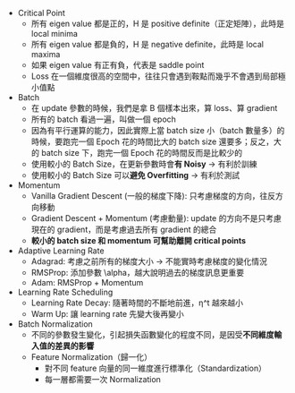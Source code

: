 * Critical Point
	* 所有 eigen value 都是正的，H 是 positive definite（正定矩陣），此時是 local minima
	* 所有 eigen value 都是負的，H 是 negative definite，此時是 local maxima
	* 如果 eigen value 有正有負，代表是 saddle point
	* Loss 在一個維度很高的空間中，往往只會遇到鞍點而幾乎不會遇到局部極小值點
* Batch 
	* 在 update 參數的時候，我們是拿 B 個樣本出來，算 loss、算 gradient
	* 所有的 batch 看過一遍，叫做一個 epoch
	* 因為有平行運算的能力，因此實際上當 batch size 小（batch 數量多）的時候，要跑完一個 Epoch 花的時間比大的 batch size 還要多；反之，大的 batch size 下，跑完一個 Epoch 花的時間反而是比較少的
	* 使用較小的 Batch Size，在更新參數時會**有 Noisy** → 有利於訓練
	* 使用較小的 Batch Size 可以**避免 Overfitting** → 有利於測試
* Momentum
	* Vanilla Gradient Descent (一般的梯度下降): 只考慮梯度的方向，往反方向移動
	* Gradient Descent + Momentum (考慮動量): update 的方向不是只考慮現在的 gradient，而是考慮過去所有 gradient 的總合
	*  **較小的 batch size 和 momentum 可幫助離開 critical points**
* Adaptive Learning Rate
	* Adagrad: 考慮之前所有的梯度大小 → 不能實時考慮梯度的變化情況
	* RMSProp: 添加參數 \alpha，越大說明過去的梯度訊息更重要
	* Adam: RMSProp + Momentum
* Learning Rate Scheduling
	* Learning Rate Decay: 隨著時間的不斷地前進，η^t 越來越小
	* Warm Up: 讓 learning rate 先變大後再變小
* Batch Normalization
	* 不同的參數發生變化，引起損失函數變化的程度不同，是因受**不同維度輸入值的差異的影響**
	* Feature Normalization（歸一化）
		* 對不同 feature 向量的同一維度進行標準化（Standardization）
		* 每一層都需要一次 Normalization